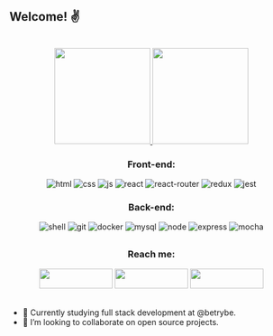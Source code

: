 ## Welcome! ✌️

<br>

<div align="center">
  <a href="https://github.com/renatozr">
    <img height="170em" src="https://github-readme-stats.vercel.app/api?username=renatozr&count_private=true&show_icons=true&theme=react" />
    <img height="170em" src="https://github-readme-stats.vercel.app/api/top-langs/?username=renatozr&layout=compact&langs_count=7&theme=react" />
  </a>
</div>

<div align="center">
  <span>
    <h3>Front-end:</h3>
    <img alt="html" src="https://img.shields.io/badge/html5-%23E34F26.svg?style=for-the-badge&logo=html5&logoColor=white">
    <img alt="css" src="https://img.shields.io/badge/css3-%231572B6.svg?style=for-the-badge&logo=css3&logoColor=white">
    <img alt="js" src="https://img.shields.io/badge/javascript-%23323330.svg?style=for-the-badge&logo=javascript&logoColor=%23F7DF1E">
    <img alt="react" src="https://img.shields.io/badge/react-%2320232a.svg?style=for-the-badge&logo=react&logoColor=%2361DAFB">
    <img alt="react-router" src="https://img.shields.io/badge/React_Router-CA4245?style=for-the-badge&logo=react-router&logoColor=white">
    <img alt="redux" src="https://img.shields.io/badge/redux-%23593d88.svg?style=for-the-badge&logo=redux&logoColor=white">
    <img alt="jest" src="https://img.shields.io/badge/-jest-%23C2132?style=for-the-badge&logo=jest&logoColor=white">
  </span>
  <span>
    <h3>Back-end:</h3>
      <img alt="shell" src="https://img.shields.io/badge/shell_script-%23121011.svg?style=for-the-badge&logo=gnu-bash&logoColor=white">
      <img alt="git" src="https://img.shields.io/badge/git-%23F05033.svg?style=for-the-badge&logo=git&logoColor=white">
      <img alt="docker" src="https://img.shields.io/badge/docker-%230db7ed.svg?style=for-the-badge&logo=docker&logoColor=white">
      <img alt="mysql" src="https://img.shields.io/badge/mysql-00000f.svg?style=for-the-badge&logo=mysql&logoColor=white">
      <img alt="node" src="https://img.shields.io/badge/node.js-6DA55F?style=for-the-badge&logo=node.js&logoColor=white">
      <img alt="express" src="https://img.shields.io/badge/express.js-%23404d59.svg?style=for-the-badge&logo=express&logoColor=%2361DAFB">
      <img alt="mocha" src="https://img.shields.io/badge/-mocha-%238D6748?style=for-the-badge&logo=mocha&logoColor=white">
  </span>
</div>

##

<div align="center">
  <h3>Reach me:</h3>
  <a href="https://www.linkedin.com/in/renatozr11/" target="_blank"><img width="130" height="35" src="https://img.shields.io/badge/LinkedIn-0077B5?style=for-the-badge&logo=linkedin&logoColor=white"></a>
  <a href="mailto:renatozr07@gmail.com" target="_blank"><img width="130" height="35" src="https://img.shields.io/badge/-Gmail-%23333?style=for-the-badge&logo=gmail&logoColor=white"></a>
  <a href="https://www.codewars.com/users/renatozr" target="_blank"><img width="130" height="35" src="https://img.shields.io/badge/Codewars-B1361E?style=for-the-badge&logo=Codewars&logoColor=white"></a>
</div>

<br>

- 🌱 Currently studying full stack development at @betrybe.
- 👯 I’m looking to collaborate on open source projects.
